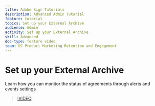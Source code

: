 ```yaml
---
title: Adobe Sign Tutorials
description: Advanced Admin Tutorial
feature: tutorial
topics: Set up your External Archive
audience: Admin
activity: Set up your External Archive
skill: Advanced
doc-type: feature video
team: DC Product Marketing Retention and Engagement
---
```


# Set up your External Archive

Learn how you can monitor the status of agreements through alerts and events settings

>[!VIDEO](https://helpx.adobe.com/sign/how-to/adobe-external-archiving.html)

